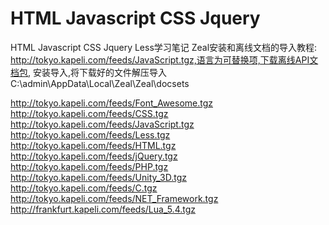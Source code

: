 # HTML Javascript CSS Jquery
HTML Javascript CSS Jquery Less学习笔记
Zeal安装和离线文档的导入教程:
http://tokyo.kapeli.com/feeds/JavaScript.tgz,语言为可替换项,下载离线API文档包,
安装导入,将下载好的文件解压导入 C:\admin\AppData\Local\Zeal\Zeal\docsets

http://tokyo.kapeli.com/feeds/Font_Awesome.tgz
http://tokyo.kapeli.com/feeds/CSS.tgz
http://tokyo.kapeli.com/feeds/JavaScript.tgz
http://tokyo.kapeli.com/feeds/Less.tgz
http://tokyo.kapeli.com/feeds/HTML.tgz
http://tokyo.kapeli.com/feeds/jQuery.tgz
http://tokyo.kapeli.com/feeds/PHP.tgz
http://tokyo.kapeli.com/feeds/Unity_3D.tgz
http://tokyo.kapeli.com/feeds/C.tgz
http://tokyo.kapeli.com/feeds/NET_Framework.tgz
http://frankfurt.kapeli.com/feeds/Lua_5.4.tgz